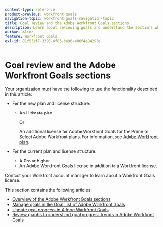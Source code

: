 ```yaml
---
content-type: reference
product-previous: workfront-goals
navigation-topic: workfront-goals-navigation-topic
title: Goal review and the Adobe Workfront Goals sections
description: Learn about reviewing goals and understand the sections where you can manage goals in Adobe Workfront in the following articles.
author: Alina
feature: Workfront Goals
exl-id: 81f531f7-3390-4f85-9a96-480f4e84295e
---
```

# Goal review and the Adobe Workfront Goals sections

Your organization must have the following to use the functionality described in this article:

* For the new plan and license structure:

  * An Ultimate plan 
    
    Or
    
    An additional license for Adobe Workfront Goals for the Prime or Select Adobe Workfront plans. For information, see [Adobe Workfront plan](https://www.workfront.com/plans). 
    
* For the current plan and license structure: 

  * A Pro or higher 
  * An Adobe Workfront Goals license in addition to a Workfront license.

Contact your Workfront account manager to learn about a Workfront Goals license.

This section contains the following articles:

* [Overview of the Adobe Workfront Goals sections](../../workfront-goals/goal-review-and-workfront-goals-sections/overview-of-wf-goals-sections.md) 
* [Manage goals in the Goal List of Adobe Workfront Goals](../../workfront-goals/goal-review-and-workfront-goals-sections/manage-goals-in-goal-list.md) 
* [Update goal progress in Adobe Workfront Goals](../../workfront-goals/goal-review-and-workfront-goals-sections/check-in-goals.md) 
* [Review graphs to understand goal progress trends in Adobe Workfront Goals](../../workfront-goals/goal-review-and-workfront-goals-sections/review-goal-graphs.md)
